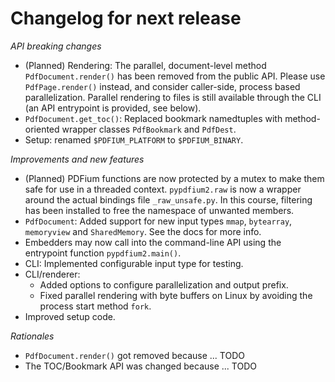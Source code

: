<!-- SPDX-FileCopyrightText: 2023 geisserml <geisserml@gmail.com> -->
<!-- SPDX-License-Identifier: CC-BY-4.0 -->

<!-- List character: dash (-) -->

# Changelog for next release

*API breaking changes*
- (Planned) Rendering: The parallel, document-level method `PdfDocument.render()` has been removed from the public API.
  Please use `PdfPage.render()` instead, and consider caller-side, process based parallelization.
  Parallel rendering to files is still available through the CLI (an API entrypoint is provided, see below).
- `PdfDocument.get_toc()`: Replaced bookmark namedtuples with method-oriented wrapper classes `PdfBookmark` and `PdfDest`.
- Setup: renamed `$PDFIUM_PLATFORM` to `$PDFIUM_BINARY`.

*Improvements and new features*
- (Planned) PDFium functions are now protected by a mutex to make them safe for use in a threaded context.
  `pypdfium2.raw` is now a wrapper around the actual bindings file `_raw_unsafe.py`.
  In this course, filtering has been installed to free the namespace of unwanted members.
- `PdfDocument`: Added support for new input types `mmap`, `bytearray`, `memoryview` and `SharedMemory`. See the docs for more info.
- Embedders may now call into the command-line API using the entrypoint function `pypdfium2.main()`.
- CLI: Implemented configurable input type for testing.
- CLI/renderer:
  * Added options to configure parallelization and output prefix.
  * Fixed parallel rendering with byte buffers on Linux by avoiding the process start method `fork`.
- Improved setup code.

*Rationales*
- `PdfDocument.render()` got removed because ... TODO
- The TOC/Bookmark API was changed because ... TODO
